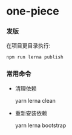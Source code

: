 # one-piece

### 发版

在项目更目录执行:

```sh
npm run lerna publish
```

### 常用命令

- 清理依赖

  yarn lerna clean

- 重新安装依赖

  yarn lerna bootstrap
